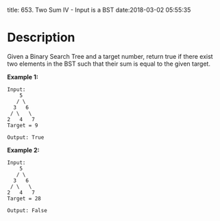 title: 653. Two Sum IV - Input is a BST
date:2018-03-02 05:55:35

 # Description
Given a Binary Search Tree and a target number, return true if there exist two elements in the BST such that their sum is equal to the given target.

**Example 1:**
```
Input: 
    5
   / \
  3   6
 / \   \
2   4   7
Target = 9

Output: True
```
**Example 2:**
```
Input: 
    5
   / \
  3   6
 / \   \
2   4   7
Target = 28

Output: False
```
